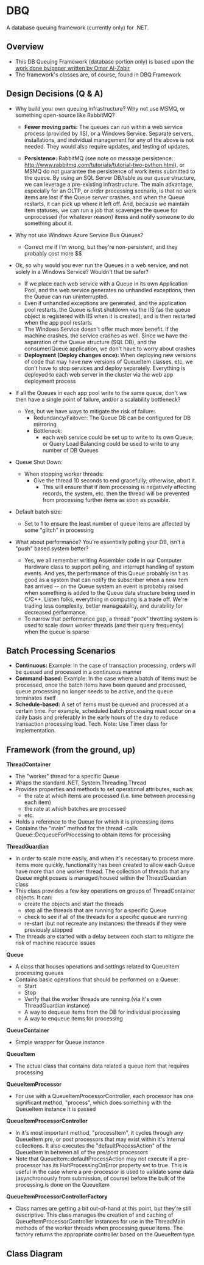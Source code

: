 DBQ
===

A database queuing framework (currently only) for .NET.

Overview
--------

- This DB Queuing Framework (database portion only) is based upon the [work done by/paper written by Omar Al-Zabir](http://omaralzabir.com/building-high-performance-queue-in-database-for-storing-orders-notifications-tasks/)
- The framework's classes are, of course, found in DBQ.Framework

Design Decisions (Q & A)
----------------

- Why build your own queuing infrastructure? Why not use MSMQ, or something open-source like RabbitMQ?
	- **Fewer moving parts:** The queues can run within a web service process (provided by IIS), or a Windows Service. 
	Separate servers, installations, and individual management for any of the above is not needed. They would also require updates, and testing of updates.

	- **Persistence:** RabbitMQ (see note on message persistence: http://www.rabbitmq.com/tutorials/tutorial-two-python.html), 
	or MSMQ do not guarantee the persistence of work items submitted to the queue. By using an SQL Server DB/table as our queue structure,
	we can leverage a pre-existing infrastructure. The main advantage, especially for an OLTP, or order processing scenario,
	is that no work items are lost if the Queue server crashes, and when the Queue restarts, it can pick up where it left off.
	And, because we maintain item statuses, we can run a job that scavenges the queue for unprocessed (for whatever reason) items 
	and notify someone to do something about it.
	
- Why not use Windows Azure Service Bus Queues?
	- Correct me if I'm wrong, but they're non-persistent, and they probably cost more $$
	
- Ok, so why would you ever run the Queues in a web service, and not solely in a Windows Service? Wouldn't that be safer?
	- If we place each web service with a Queue in its own Application Pool, and the web service generates no unhandled exceptions, 
	then the Queue can run uninterrupted.
	- Even if unhandled exceptions are generated, and the application pool restarts, the Queue is first shutdown via the 
	IIS (as the queue object is registered with IIS when it is created), and is then restarted when the app pool restarts
	- The Windows Service doesn't offer much more benefit. If the machine crashes, the service crashes as well. 
	Since we have the separation of the Queue structure (SQL DB), and the consumer/Queue application, 
	we don't have to worry about crashes
	- **Deployment (Deploy changes once):** When deploying new versions of code that may have new versions of QueueItem classes, 
	etc, we don't have to stop services and deploy separately. Everything is deployed to each web server in the cluster via the 
	web app deployment process
	
- If all the Queues in each app pool write to the same queue, don't we then have a single point of failure, 
and/or a scalability bottleneck?
	- Yes, but we have ways to mitigate the risk of failure:
		- Redundancy/Failover: The Queue DB can be configured for DB mirroring
		- Bottleneck:
			- each web service could be set up to write to its own Queue, or Query Load Balancing could be used to write to 
			any number of DB Queues
			
- Queue Shut Down:
	- When stopping worker threads:
		- Give the thread 10 seconds to end gracefully; otherwise, abort it.
			- This will ensure that if item processing is negatively affecting records, the system, etc. then the thread will be prevented from processing further items as soon as possible.
			
- Default batch size:
	- Set to 1 to ensure the least number of queue items are affected by some "glitch" in processing
	
- What about performance? You're essentially polling your DB, isn't a "push" based system better? 
	- Yes, we all remember writing Assembler code in our Computer Hardware class to support polling, and interrupt handling of system events.
	And yes, the performance of this Queue probably isn't as good as a system that can notify the subscriber when a new item has arrived -- 
	on the Queue system an event is probably raised when something is added to the Queue data structure being used in C/C++.
	Listen folks, everything in computing is a trade off. We're trading less complexity, better manageability, and durability for decreased performance.
	- To narrow that performance gap, a thread "peek" throttling system is used to scale down worker threads (and their query frequency) when the queue is sparse
	
Batch Processing Scenarios
--------------------------

- **Continuous:** Example: In the case of transaction processing, orders will be queued and processed in a continuous manner
- **Command-based:** Example: In the case where a batch of items must be processed, once the batch items have been queued and processed, queue processing no longer needs to be active, and the queue terminates itself
- **Schedule-based:** A set of items must be queued and processed at a certain time. For example, scheduled batch processing must occur on a daily basis and preferably in the early hours of the day to reduce transaction processing load. 
Tech. Note: Use Timer class for implementation.

Framework (from the ground, up)
-------------------------------

**ThreadContainer**

- The "worker" thread for a specific Queue
- Wraps the standard .NET, System.Threading.Thread
- Provides properties and methods to set operational attributes, such as:
	- the rate at which items are processed (i.e. time between processing each item)
	- the rate at which batches are processed
	- etc.
- Holds a reference to the Queue for which it is processing items
- Contains the "main" method for the thread
	-calls Queue::DequeueForProcessing to obtain items for processing

**ThreadGuardian**

- In order to scale more easily, and when it's necessary to process more items more quickly, functionality has been created to allow each Queue have more than one worker thread. The collection of threads that any Queue might posses is managed/housed within the ThreadGuardian class
- This class provides a few key operations on groups of ThreadContainer objects. It can:
	- create the objects and start the threads
	- stop all the threads that are running for a specific Queue
	- check to see if all of the threads for a specific queue are running
	- re-start (but not recreate any instances) the threads if they were previously stopped
- The threads are started with a delay between each start to mitigate the risk of machine resource issues

**Queue**

- A class that houses operations and settings related to QueueItem processing queues
- Contains basic operations that should be performed on a Queue:
	- Start
	- Stop
	- Verify that the worker threads are running (via it's own ThreadGuardian instance)
	- A way to dequeue items from the DB for individual processing
	- A way to enqueue items for processing

**QueueContainer**

- Simple wrapper for Queue instance

**QueueItem**

- The actual class that contains data related a queue item that requires processing

**QueueItemProcessor**

- For use with a QueueItemProcessorController, each processor has one significant method, "process", which does something with the QueueItem instance it is passed

**QueueItemProcessorController**

- In it's most important method, "processItem", it cycles through any QueueItem pre, or post processors that may exist within it's internal collections. It also executes the "defaultProcessAction" of the QueueItem in between all of the pre/post processors
- Note that QueueItem::defaultProcessAction may not execute if a pre-processor has its HaltProcessingOnError property set to true. This is useful in the case where a pre-processor is used to validate some data (asynchronously from submission, of course) before the bulk of the processing is done on the QueueItem

**QueueItemProcessorControllerFactory**

- Class names are getting a bit out-of-hand at this point, but they're still descriptive. This class manages the creation of and caching of QueueItemProcessorController instances for use in the ThreadMain methods of the worker threads when processing queue items. The factory returns the appropriate controller based on the QueueItem type

Class Diagram
-------------




